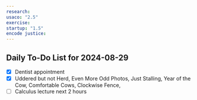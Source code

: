 ```yaml
---
research: 
usaco: "2.5"
exercise: 
startup: "1.5"
encode justice:
---
```


## Daily To-Do List for  2024-08-29

- [x] Dentist appointment
- [x] Uddered but not Herd, Even More Odd Photos, Just Stalling, Year of the Cow, Comfortable Cows, Clockwise Fence, 
- [ ] Calculus lecture next 2 hours